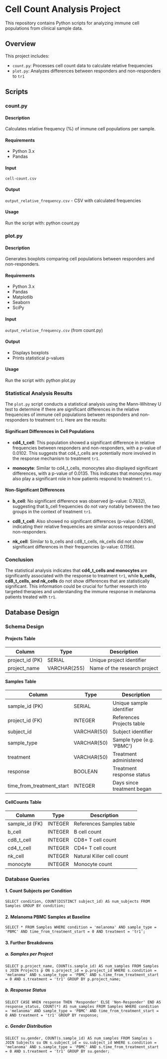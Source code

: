 # Cell Count Analysis Project

This repository contains Python scripts for analyzing immune cell populations from clinical sample data.

## Overview

This project includes:
- `count.py`: Processes cell count data to calculate relative frequencies
- `plot.py`: Analyzes differences between responders and non-responders to `tr1`

## Scripts

### count.py

#### Description
Calculates relative frequency (%) of immune cell populations per sample.

#### Requirements
- Python 3.x
- Pandas

#### Input
`cell-count.csv` 

#### Output
`output_relative_frequency.csv` - CSV with calculated frequencies

#### Usage
Run the script with:
    python count.py

### plot.py

#### Description
Generates boxplots comparing cell populations between responders and non-responders.

#### Requirements
- Python 3.x
- Pandas
- Matplotlib
- Seaborn
- SciPy

#### Input
`output_relative_frequency.csv` (from count.py)

#### Output
- Displays boxplots
- Prints statistical p-values

#### Usage
Run the script with:
    python plot.py

### Statistical Analysis Results

The `plot.py` script conducts a statistical analysis using the Mann-Whitney U test to determine if there are significant differences in the relative frequencies of immune cell populations between responders and non-responders to treatment `tr1`. Here are the results:

#### Significant Differences in Cell Populations

- **cd4_t_cell**: This population showed a significant difference in relative frequencies between responders and non-responders, with a p-value of 0.0102. This suggests that cd4_t_cells are potentially more involved in the response mechanism to treatment `tr1`.

- **monocyte**: Similar to cd4_t_cells, monocytes also displayed significant differences, with a p-value of 0.0135. This indicates that monocytes may also play a significant role in how patients respond to treatment `tr1`.

#### Non-Significant Differences

- **b_cell**: No significant difference was observed (p-value: 0.7832), suggesting that b_cell frequencies do not vary notably between the two groups in the context of treatment `tr1`.

- **cd8_t_cell**: Also showed no significant differences (p-value: 0.6296), indicating their relative frequencies are similar across responders and non-responders.

- **nk_cell**: Similar to b_cells and cd8_t_cells, nk_cells did not show significant differences in their frequencies (p-value: 0.1156).

### Conclusion

The statistical analysis indicates that **cd4_t_cells and monocytes** are significantly associated with the response to treatment `tr1`, while **b_cells, cd8_t_cells, and nk_cells** do not show differences that are statistically significant. This information could be crucial for further research into targeted therapies and understanding the immune response in melanoma patients treated with `tr1`.


## Database Design

### Schema Design

#### Projects Table
| Column | Type | Description |
|--------|------|-------------|
| project_id (PK) | SERIAL | Unique project identifier |
| project_name | VARCHAR(255) | Name of the research project |

#### Samples Table
| Column | Type | Description |
|--------|------|-------------|
| sample_id (PK) | SERIAL | Unique sample identifier |
| project_id (FK) | INTEGER | References Projects table |
| subject_id | VARCHAR(50) | Subject identifier |
| sample_type | VARCHAR(50) | Sample type (e.g. 'PBMC') |
| treatment | VARCHAR(50) | Treatment administered |
| response | BOOLEAN | Treatment response status |
| time_from_treatment_start | INTEGER | Days since treatment began |

#### CellCounts Table
| Column | Type | Description |
|--------|------|-------------|
| sample_id (FK) | INTEGER | References Samples table |
| b_cell | INTEGER | B cell count |
| cd8_t_cell | INTEGER | CD8+ T cell count |
| cd4_t_cell | INTEGER | CD4+ T cell count |
| nk_cell | INTEGER | Natural Killer cell count |
| monocyte | INTEGER | Monocyte count |

### Database Queries

#### 1. Count Subjects per Condition

    SELECT condition, COUNT(DISTINCT subject_id) AS num_subjects FROM Samples GROUP BY condition;

#### 2. Melanoma PBMC Samples at Baseline

    SELECT * FROM Samples WHERE condition = 'melanoma' AND sample_type = 'PBMC' AND time_from_treatment_start = 0 AND treatment = 'tr1';

#### 3. Further Breakdowns

##### a. Samples per Project

    SELECT p.project_name, COUNT(s.sample_id) AS num_samples FROM Samples s JOIN Projects p ON s.project_id = p.project_id WHERE s.condition = 'melanoma' AND s.sample_type = 'PBMC' AND s.time_from_treatment_start = 0 AND s.treatment = 'tr1' GROUP BY p.project_name;

##### b. Response Status

    SELECT CASE WHEN response THEN 'Responder' ELSE 'Non-Responder' END AS response_status, COUNT(*) AS num_samples FROM Samples WHERE condition = 'melanoma' AND sample_type = 'PBMC' AND time_from_treatment_start = 0 AND treatment = 'tr1' GROUP BY response;

##### c. Gender Distribution

    SELECT su.gender, COUNT(s.sample_id) AS num_samples FROM Samples s JOIN Subjects su ON s.subject_id = su.subject_id WHERE s.condition = 'melanoma' AND s.sample_type = 'PBMC' AND s.time_from_treatment_start = 0 AND s.treatment = 'tr1' GROUP BY su.gender;
